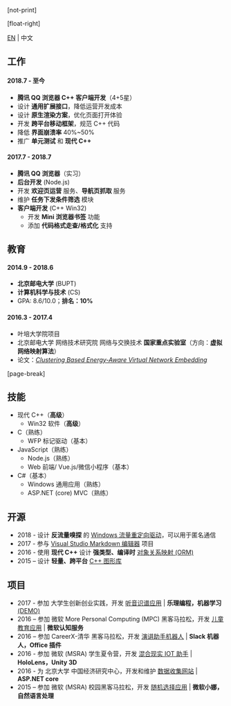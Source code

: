 ﻿[not-print]

[float-right]

[EN](CV-en.md) | 中文

## 工作

#### 2018.7 - 至今

- **腾讯 QQ 浏览器 C++ 客户端开发**（4+5星）
- 设计 **通用扩展接口**，降低运营开发成本
- 设计 **原生渲染方案**，优化页面打开体验
- 开发 **跨平台移动框架**，规范 C++ 代码
- 降低 **界面崩溃率** 40%~50%
- 推广 **单元测试** 和 **现代 C++**

#### 2017.7 - 2018.7

- **腾讯 QQ 浏览器**（实习）
-  **后台开发** (Node.js)
  - 开发 **欢迎页运营** 服务、**导航页抓取** 服务
  - 维护 **任务下发条件筛选** 模块
- **客户端开发** (C++ Win32)
  - 开发 **Mini 浏览器书签** 功能
  - 添加 **代码格式走查/格式化** 支持

## 教育

#### 2014.9 - 2018.6

- **北京邮电大学** (BUPT)
- **计算机科学与技术** (CS)
- GPA: 8.6/10.0；**排名：10%**

#### 2016.3 - 2017.4

- 叶培大学院项目
- 北京邮电大学 网络技术研究院 网络与交换技术 **国家重点实验室**（方向：**虚拟网络映射算法**）
- 论文：[_Clustering Based Energy-Aware Virtual Network Embedding_](http://journals.sagepub.com/doi/full/10.1177/1550147717726714)

[page-break]

## 技能

- 现代 C++（**高级**）
  - Win32 软件（**高级**）
- C（熟练）
  - WFP 标记驱动（基本）
- JavaScript（熟练）
  - Node.js（熟练）
  - Web 前端/ Vue.js/微信小程序（基本）
- C#（基本）
  - Windows 通用应用（熟练）
  - ASP.NET (core) MVC（熟练）

## 开源

- 2018 - 设计 **反流量嗅探** 的 [Windows 流量重定向驱动](https://github.com/BOT-Man-JL/WFP-Traffic-Redirection-Driver)，可以用于匿名通信
- 2017 - 参与 [Visual Studio Markdown 编辑器](https://github.com/madskristensen/MarkdownEditor) 项目
- 2016 - 使用 **现代 C++** 设计 **强类型、编译时** [对象关系映射 (ORM)](https://github.com/BOT-Man-JL/ORM-Lite) 
- 2015 – 设计 **轻量、跨平台** [C++ 图形库](https://github.com/BOT-Man-JL/EggAche-GL)

## 项目

- 2017 - 参加 大学生创新创业实践，开发 [听音识谱应用](https://github.com/YuJianghao/YouPu) | **乐理编程，机器学习** [(DEMO)](https://bot-man-jl.github.io/YouPu)
- 2016 – 参加 微软 More Personal Computing (MPC) 黑客马拉松，开发 [儿童教育应用](https://github.com/BOT-Man-JL/Better-Kids) | **微软认知服务**
- 2016 – 参加 CareerX-清华 黑客马拉松，开发 [演讲助手机器人](https://github.com/xinhuaRadioLAB/HackerX_slive) | **Slack 机器人，Office 插件**
- 2016 - 参加 微软 (MSRA) 学生夏令营，开发 [混合现实 IOT 助手](https://github.com/BOT-Man-JL/IOT-Holo-Assistant) | **HoloLens，Unity 3D**
- 2016 - 为 北京大学 中国经济研究中心，开发和维护 [数据收集网站](https://github.com/ZhangYuef/Survey_Platform_ccer) | **ASP.NET core**
- 2015 – 参加 微软 (MSRA) 校园黑客马拉松，开发 [随机选择应用](https://www.microsoft.com/store/apps/Random%20Master/9NBLGGH6HCP7) | **微软小娜，自然语言处理**
